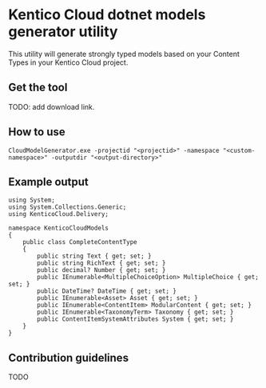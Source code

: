 # Kentico Cloud dotnet models generator utility

This utility will generate strongly typed models based on your Content Types in your Kentico Cloud project.

## Get the tool

TODO: add download link.

## How to use

```
CloudModelGenerator.exe -projectid "<projectid>" -namespace "<custom-namespace>" -outputdir "<output-directory>"
```

## Example output

```
using System;
using System.Collections.Generic;
using KenticoCloud.Delivery;

namespace KenticoCloudModels
{
    public class CompleteContentType
    {
        public string Text { get; set; }
        public string RichText { get; set; }
        public decimal? Number { get; set; }
        public IEnumerable<MultipleChoiceOption> MultipleChoice { get; set; }
        public DateTime? DateTime { get; set; }
        public IEnumerable<Asset> Asset { get; set; }
        public IEnumerable<ContentItem> ModularContent { get; set; }
        public IEnumerable<TaxonomyTerm> Taxonomy { get; set; }
        public ContentItemSystemAttributes System { get; set; }
    }
}
```

## Contribution guidelines

TODO
